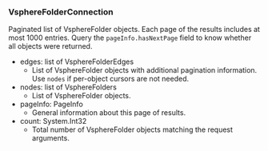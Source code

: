 ### VsphereFolderConnection
Paginated list of VsphereFolder objects. Each page of the results includes at most 1000 entries. Query the `pageInfo.hasNextPage` field to know whether all objects were returned.

- edges: list of VsphereFolderEdges
  - List of VsphereFolder objects with additional pagination information. Use `nodes` if per-object cursors are not needed.
- nodes: list of VsphereFolders
  - List of VsphereFolder objects.
- pageInfo: PageInfo
  - General information about this page of results.
- count: System.Int32
  - Total number of VsphereFolder objects matching the request arguments.
